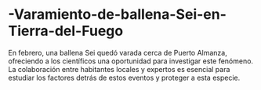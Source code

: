 # -Varamiento-de-ballena-Sei-en-Tierra-del-Fuego
En febrero, una ballena Sei quedó varada cerca de Puerto Almanza, ofreciendo a los científicos una oportunidad para investigar este fenómeno. La colaboración entre habitantes locales y expertos es esencial para estudiar los factores detrás de estos eventos y proteger a esta especie. 
